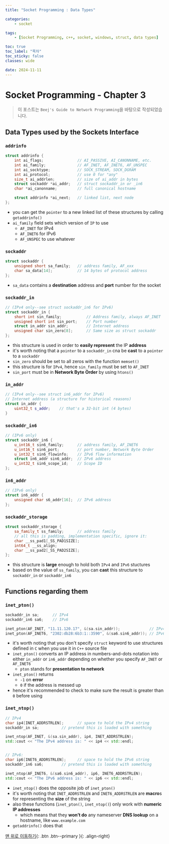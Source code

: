 ```yaml
---
title: "Socket Programming : Data Types"

categories:
    - socket

tags:
    - [Socket Programming, c++, socket, windows, struct, data types]

toc: true
toc_label: "목차"
toc_sticky: false
classes: wide

date: 2024-11-11
---
```


# Socket Programming - Chapter 3

> 이 포스트는 `Beej's Guide to Network Programming`을 바탕으로 작성되었습니다.

## Data Types used by the Sockets Interface

### `addrinfo`
```c++
struct addrinfo {
    int ai_flags;               // AI_PASSIVE, AI_CANONNAME, etc.
    int ai_family;              // AF_INET, AF_INET6, AF_UNSPEC
    int ai_socktype;            // SOCK_STREAM, SOCK_DGRAM
    int ai_protocol;            // use 0 for "any"
    size_t ai_addrlen;          // size of ai_addr in bytes
    struct sockaddr *ai_addr;   // struct sockaddr_in or _in6
    char *ai_canonname;         // full canonical hostname

    struct addrinfo *ai_next;   // linked list, next node
};
```
- you can get the `pointer` to a new linked list of these structures by calling `getaddrinfo()`
- `ai_family` field sets which version of `IP` to use
    * `AF_INET` for IPv4
    * `AF_INET6` for IPv6
    * `AF_UNSPEC` to use whatever

### `sockaddr`
```c++
struct sockaddr {
    unsigned short sa_family;   // address family, AF_xxx
    char sa_data[14];           // 14 bytes of protocol address
};
```
- `sa_data` contains a **destination** address and **port** number for the socket

### `sockaddr_in`
```c++
// (IPv4 only--see struct sockaddr_in6 for IPv6)
struct sockaddr_in {
    short int sin_family;           // Address family, always AF_INET
    unsigned short int sin_port;    // Port number
    struct in_addr sin_addr;        // Internet address
    unsigned char sin_zero[8];      // Same size as struct sockaddr
};
```
- this structure is used in order to **easily represent** the IP **address**
- it's worth noting that a `pointer` to a `sockaddr_in` cna be **cast** to a `pointer` to a `sockaddr`
- `sin_zero` should be set to all zeros with the function `memset()`
- this structure is for `IPv4`, hence `sin_family` must be set to `AF_INET`
- `sin_port` must be in **Network Byte Order** by using `htons()`

### `in_addr`
```c++
// (IPv4 only--see struct in6_addr for IPv6)
// Internet address (a structure for historical reasons)
struct in_addr {
    uint32_t s_addr;    // that's a 32-bit int (4 bytes)
}
```

### `sockaddr_in6`
```c++
// (IPv6 only)
struct sockaddr_in6 {
    u_int16_t sin6_family;      // address family, AF_INET6
    u_int16_t sin6_port;        // port number, Network Byte Order
    u_int32_t sin6_flowinfo;    // IPv6 flow information
    struct in6_addr sin6_addr;  // IPv6 address
    u_int32_t sin6_scope_id;    // Scope ID
};
```

### `in6_addr`
```c++
// (IPv6 only)
struct in6_addr {
    unsigned char s6_addr[16];  // IPv6 address
};
```

### `sockaddr_storage`
```c++
struct sockaddr_storage {
    sa_family_t ss_family;      // address family
    // all this is padding, implementation specific, ignore it:
    char __ss_pad1[_SS_PAD1SIZE];
    int64_t __ss_align;
    char __ss_pad2[_SS_PAD2SIZE];
};
```
- this structure is **large** enough to hold both `IPv4` and `IPv6` stuctures
- based on the value of `ss_family`, you can **cast** this structure to `sockaddr_in` or `sockaddr_in6`


## Functions regarding them

### `inet_pton()`
```c++
sockaddr_in sa;      // IPv4
sockaddr_in6 sa6;    // IPv6

inet_pton(AF_INET, "11.11.120.17", &(sa.sin_addr));             // IPv4
inet_pton(AF_INET6, "2302:db28:6b3:1::3590", &(sa6.sin6_addr)); // IPv6
```
- it's worth noting that you don't specify `struct` keyword to use structures defined in `C` when you use it in `C++` source file
- `inet_pton()` converts an IP address in numbers-and-dots notation into either `in_addr` or `in6_addr` depending on whether you specify `AF_INET` or `AF_INET6`
    * `pton` stands for **presentation to network**
- `inet_pton()` returns
    * `-1` on **error**
    * `0` if the address is messed up
- hence it's recommended to check to make sure the result is greater than `0` before using

### `inet_ntop()`
```c++
// IPv4
char ip4[INET_ADDRSTRLEN];      // space to hold the IPv4 string
sockaddr_in sa;          // pretend this is loaded with something

inet_ntop(AF_INET, &(sa.sin_addr), ip4, INET_ADDRSTRLEN);
std::cout << "The IPv4 address is: " << ip4 << std::endl;


// IPv6:
char ip6[INET6_ADDRSTRLEN];     // space to hold the IPv6 string
sockaddr_in6 sa6;        // pretend this is loaded with something

inet_ntop(AF_INET6, &(sa6.sin6_addr), ip6, INET6_ADDRSTRLEN);
std::cout << "The IPv6 address is: " << ip6 << std::endl;
```
- `inet_ntop()` does the opposite job of `inet_pton()`
- it's worth noting that `INET_ADDRSTRLEN` and `INET6_ADDRSTRLEN` are **macro**s for representing the **size** of the string
- also these functions (`inet_pton()`, `inet_ntop()`) only work with **numeric IP addresses**
    * which means that they **won’t do** any nameserver **DNS lookup** on a hostname, like `www.example.com`
- `getaddrinfo()` does that 


[맨 위로 이동하기](#){: .btn .btn--primary }{: .align-right}